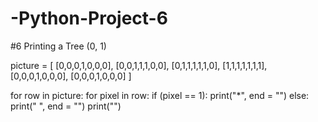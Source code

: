 # -Python-Project-6
#6 Printing a Tree (0, 1)

picture = [
    [0,0,0,1,0,0,0],
    [0,0,1,1,1,0,0],
    [0,1,1,1,1,1,0],
    [1,1,1,1,1,1,1],
    [0,0,0,1,0,0,0],
    [0,0,0,1,0,0,0]
]

for row in picture:
    for pixel in row:
        if (pixel == 1):
            print("*", end = "")
        else:
            print(" ", end = "")
    print("")
